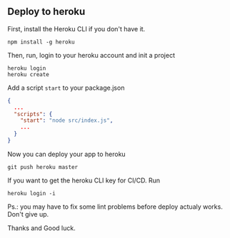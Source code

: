 ## Deploy to heroku

First, install the Heroku CLI if you don't have it.

```
npm install -g heroku
```

Then, run, login to your heroku account and init a project

```
heroku login
heroku create
```

Add a script `start` to your package.json

```json
{
  ...
  "scripts": {
    "start": "node src/index.js",
    ...
  }
}
```

Now you can deploy your app to heroku

```
git push heroku master 
```

If you want to get the heroku CLI key for CI/CD. Run

```
heroku login -i
```

Ps.: you may have to fix some lint problems before deploy actualy works. Don't give up.

Thanks and Good luck.
